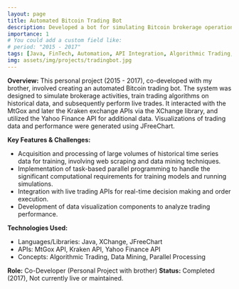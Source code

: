 ```yaml
---
layout: page
title: Automated Bitcoin Trading Bot
description: Developed a bot for simulating Bitcoin brokerage operations and executing automated trading strategies using live data from MtGox and Kraken APIs.
importance: 1
# You could add a custom field like:
# period: "2015 - 2017"
tags: [Java, FinTech, Automation, API Integration, Algorithmic Trading, Data Mining, Parallel Programming, XChange, JFreeChart, MtGox API, Kraken API, Yahoo Finance API]
img: assets/img/projects/tradingbot.jpg
---
```


**Overview:**
This personal project (2015 - 2017), co-developed with my brother, involved creating an automated Bitcoin trading bot. The system was designed to simulate brokerage activities, train trading algorithms on historical data, and subsequently perform live trades. It interacted with the MtGox and later the Kraken exchange APIs via the XChange library, and utilized the Yahoo Finance API for additional data. Visualizations of trading data and performance were generated using JFreeChart.

**Key Features & Challenges:**
*   Acquisition and processing of large volumes of historical time series data for training, involving web scraping and data mining techniques.
*   Implementation of task-based parallel programming to handle the significant computational requirements for training models and running simulations.
*   Integration with live trading APIs for real-time decision making and order execution.
*   Development of data visualization components to analyze trading performance.

**Technologies Used:**
*   Languages/Libraries: Java, XChange, JFreeChart
*   APIs: MtGox API, Kraken API, Yahoo Finance API
*   Concepts: Algorithmic Trading, Data Mining, Parallel Processing

**Role:** Co-Developer (Personal Project with brother)
**Status:** Completed (2017), Not currently live or maintained.
